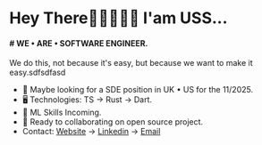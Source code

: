 Hey There👋🏼👨🏽‍🦱 I'am USS...
======================================================================================================================================

#### # WE • ARE • SOFTWARE ENGINEER.
We do this, not because it's easy, but because we want to make it easy.sdfsdfasd

* 👀 Maybe looking for a SDE position in UK • US for the 11/2025.
* 🖥️ Technologies: TS → Rust → Dart.
* 🌱 ML Skills Incoming.
* 🤝 Ready to collaborating on open source project.
* Contact: [Website](https://uss-franckmekoulou.web.app/) → [Linkedin](https://www.linkedin.com/in/franck-mekoulou/) → [Email](mailto:franckmekoulou.dev@hotmail.com)
